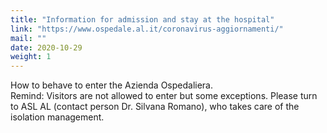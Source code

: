 ```yaml
---
title: "Information for admission and stay at the hospital"
link: "https://www.ospedale.al.it/coronavirus-aggiornamenti/"
mail: ""
date: 2020-10-29
weight: 1
---
```


How to behave to enter the Azienda Ospedaliera.  
Remind: Visitors are not allowed to enter but some exceptions. Please turn to ASL AL (contact person Dr. Silvana Romano), who takes care of the isolation
management.
